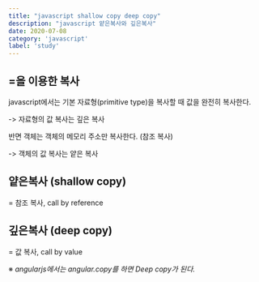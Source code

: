 ```yaml
---
title: "javascript shallow copy deep copy"
description: "javascript 얕은복사와 깊은복사"
date: 2020-07-08
category: 'javascript'
label: 'study'
---
```


## =을 이용한 복사

javascript에서는 기본 자료형(primitive type)을 복사할 때 값을 완전히 복사한다.

-> 자료형의 값 복사는 깊은 복사

반면 객체는 객체의 메모리 주소만 복사한다. (참조 복사)

-> 객체의 값 복사는 얕은 복사

## 얕은복사 (shallow copy)

 = 참조 복사, call by reference

## 깊은복사 (deep copy)

 = 값 복사, call by value

※ *angularjs에서는 angular.copy를 하면 Deep copy가 된다.*
